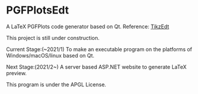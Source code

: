 # PGFPlotsEdt
A LaTeX PGFPlots code generator based on Qt.
Reference: [TikzEdt](http://www.tikzedt.org/)

This project is still under construction.

Current Stage:(~2021/1)
To make an executable program on the platforms of
Windows/macOS/linux based on Qt.

Next Stage:(2021/2~)
A server based ASP.NET website to generate
LaTeX preview.

This program is under the APGL License.
